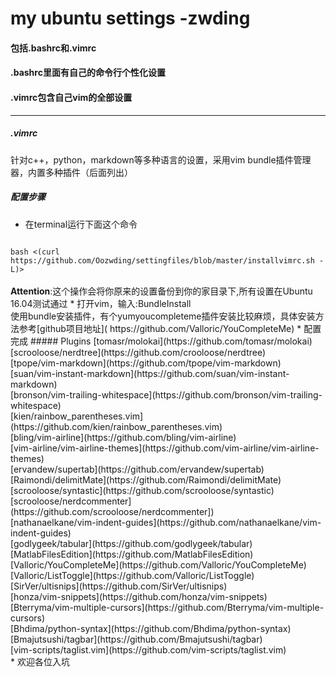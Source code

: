 # my ubuntu settings -zwding
#### 包括.bashrc和.vimrc
#### .bashrc里面有自己的命令行个性化设置
#### .vimrc包含自己vim的全部设置
- - -
##### .vimrc
针对c++，python，markdown等多种语言的设置，采用vim
bundle插件管理器，内置多种插件（后面列出）</br>
##### 配置步骤
* 在terminal运行下面这个命令<br>
<code>
bash <(curl https://github.com/Oozwding/settingfiles/blob/master/installvimrc.sh -L)>
</code><br>
<b>Attention</b>:这个操作会将你原来的设置备份到你的家目录下,所有设置在Ubuntu 16.04测试通过
* 打开vim，输入:BundleInstall<br>
使用bundle安装插件，有个yumyoucompleteme插件安装比较麻烦，具体安装方法参考[github项目地址](
https://github.com/Valloric/YouCompleteMe)
* 配置完成
##### Plugins
[tomasr/molokai](https://github.com/tomasr/molokai)<br>
[scrooloose/nerdtree](https://github.com/crooloose/nerdtree)<br>
[tpope/vim-markdown](https://github.com/tpope/vim-markdown)<br>
[suan/vim-instant-markdown](https://github.com/suan/vim-instant-markdown)<br>
[bronson/vim-trailing-whitespace](https://github.com/bronson/vim-trailing-whitespace)<br>
[kien/rainbow_parentheses.vim](https://github.com/kien/rainbow_parentheses.vim)<br>
[bling/vim-airline](https://github.com/bling/vim-airline)<br>
[vim-airline/vim-airline-themes](https://github.com/vim-airline/vim-airline-themes)<br>
[ervandew/supertab](https://github.com/ervandew/supertab)<br>
[Raimondi/delimitMate](https://github.com/Raimondi/delimitMate)<br>
[scrooloose/syntastic](https://github.com/scrooloose/syntastic)<br>
[scrooloose/nerdcommenter](https://github.com/scrooloose/nerdcommenter])<br>
[nathanaelkane/vim-indent-guides](https://github.com/nathanaelkane/vim-indent-guides)<br>
[godlygeek/tabular](https://github.com/godlygeek/tabular)<br>
[MatlabFilesEdition](https://github.com/MatlabFilesEdition)<br>
[Valloric/YouCompleteMe](https://github.com/Valloric/YouCompleteMe)<br>
[Valloric/ListToggle](https://github.com/Valloric/ListToggle)<br>
[SirVer/ultisnips](https://github.com/SirVer/ultisnips)<br>
[honza/vim-snippets](https://github.com/honza/vim-snippets)<br>
[Bterryma/vim-multiple-cursors](https://github.com/Bterryma/vim-multiple-cursors)<br>
[Bhdima/python-syntax](https://github.com/Bhdima/python-syntax)<br>
[Bmajutsushi/tagbar](https://github.com/Bmajutsushi/tagbar)<br>
[vim-scripts/taglist.vim](https://github.com/vim-scripts/taglist.vim)<br>
* 欢迎各位入坑
